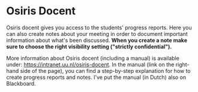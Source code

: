 # Osiris Docent

Osiris docent gives you access to the students' progress reports. Here
you can also create notes about your meeting in order to document
important information about what's been discussed. **When you create a
note make sure to choose the right visibility setting ("strictly
confidential").**

More information about Osiris docent (including a manual) is available
under: <https://intranet.uu.nl/osiris-docent>. In the manual (link on
the right-hand side of the page), you can find a step-by-step
explanation for how to create progress reports and notes. I've put the
manual (in Dutch) also on Blackboard.
